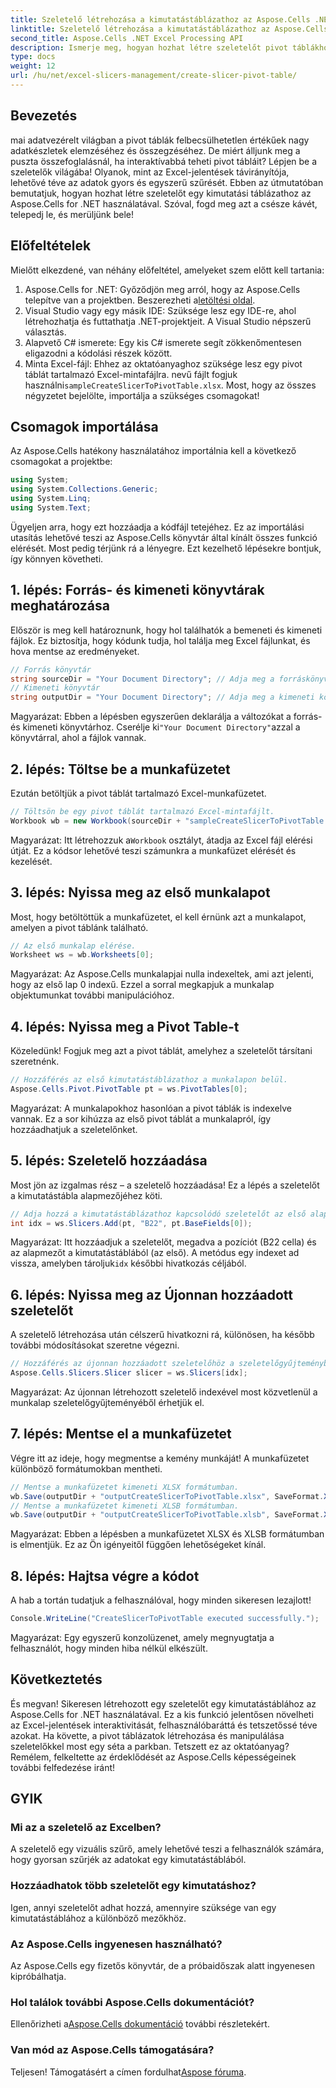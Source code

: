 ```yaml
---
title: Szeletelő létrehozása a kimutatástáblázathoz az Aspose.Cells .NET-ben
linktitle: Szeletelő létrehozása a kimutatástáblázathoz az Aspose.Cells .NET-ben
second_title: Aspose.Cells .NET Excel Processing API
description: Ismerje meg, hogyan hozhat létre szeletelőt pivot táblákhoz az Aspose.Cells .NET-ben lépésről lépésre. Javítsa Excel-jelentéseit.
type: docs
weight: 12
url: /hu/net/excel-slicers-management/create-slicer-pivot-table/
---
```

## Bevezetés
mai adatvezérelt világban a pivot táblák felbecsülhetetlen értékűek nagy adatkészletek elemzéséhez és összegzéséhez. De miért álljunk meg a puszta összefoglalásnál, ha interaktívabbá teheti pivot tábláit? Lépjen be a szeletelők világába! Olyanok, mint az Excel-jelentések távirányítója, lehetővé téve az adatok gyors és egyszerű szűrését. Ebben az útmutatóban bemutatjuk, hogyan hozhat létre szeletelőt egy kimutatási táblázathoz az Aspose.Cells for .NET használatával. Szóval, fogd meg azt a csésze kávét, telepedj le, és merüljünk bele!
## Előfeltételek
Mielőtt elkezdené, van néhány előfeltétel, amelyeket szem előtt kell tartania:
1.  Aspose.Cells for .NET: Győződjön meg arról, hogy az Aspose.Cells telepítve van a projektben. Beszerezheti a[letöltési oldal](https://releases.aspose.com/cells/net/).
2. Visual Studio vagy egy másik IDE: Szüksége lesz egy IDE-re, ahol létrehozhatja és futtathatja .NET-projektjeit. A Visual Studio népszerű választás.
3. Alapvető C# ismerete: Egy kis C# ismerete segít zökkenőmentesen eligazodni a kódolási részek között.
4. Minta Excel-fájl: Ehhez az oktatóanyaghoz szüksége lesz egy pivot táblát tartalmazó Excel-mintafájlra. nevű fájlt fogjuk használni`sampleCreateSlicerToPivotTable.xlsx`.
Most, hogy az összes négyzetet bejelölte, importálja a szükséges csomagokat!
## Csomagok importálása
Az Aspose.Cells hatékony használatához importálnia kell a következő csomagokat a projektbe:
```csharp
using System;
using System.Collections.Generic;
using System.Linq;
using System.Text;
```
Ügyeljen arra, hogy ezt hozzáadja a kódfájl tetejéhez. Ez az importálási utasítás lehetővé teszi az Aspose.Cells könyvtár által kínált összes funkció elérését.
Most pedig térjünk rá a lényegre. Ezt kezelhető lépésekre bontjuk, így könnyen követheti. 
## 1. lépés: Forrás- és kimeneti könyvtárak meghatározása
Először is meg kell határoznunk, hogy hol találhatók a bemeneti és kimeneti fájlok. Ez biztosítja, hogy kódunk tudja, hol találja meg Excel fájlunkat, és hova mentse az eredményeket.
```csharp
// Forrás könyvtár
string sourceDir = "Your Document Directory"; // Adja meg a forráskönyvtár elérési útját
// Kimeneti könyvtár
string outputDir = "Your Document Directory"; // Adja meg a kimeneti könyvtár elérési útját
```
 Magyarázat: Ebben a lépésben egyszerűen deklarálja a változókat a forrás- és kimeneti könyvtárhoz. Cserélje ki`"Your Document Directory"`azzal a könyvtárral, ahol a fájlok vannak.
## 2. lépés: Töltse be a munkafüzetet
Ezután betöltjük a pivot táblát tartalmazó Excel-munkafüzetet. 
```csharp
// Töltsön be egy pivot táblát tartalmazó Excel-mintafájlt.
Workbook wb = new Workbook(sourceDir + "sampleCreateSlicerToPivotTable.xlsx");
```
 Magyarázat: Itt létrehozzuk a`Workbook` osztályt, átadja az Excel fájl elérési útját. Ez a kódsor lehetővé teszi számunkra a munkafüzet elérését és kezelését.
## 3. lépés: Nyissa meg az első munkalapot
Most, hogy betöltöttük a munkafüzetet, el kell érnünk azt a munkalapot, amelyen a pivot táblánk található.
```csharp
// Az első munkalap elérése.
Worksheet ws = wb.Worksheets[0];
```
Magyarázat: Az Aspose.Cells munkalapjai nulla indexeltek, ami azt jelenti, hogy az első lap 0 indexű. Ezzel a sorral megkapjuk a munkalap objektumunkat további manipulációhoz.
## 4. lépés: Nyissa meg a Pivot Table-t
Közeledünk! Fogjuk meg azt a pivot táblát, amelyhez a szeletelőt társítani szeretnénk.
```csharp
// Hozzáférés az első kimutatástáblázathoz a munkalapon belül.
Aspose.Cells.Pivot.PivotTable pt = ws.PivotTables[0];
```
Magyarázat: A munkalapokhoz hasonlóan a pivot táblák is indexelve vannak. Ez a sor kihúzza az első pivot táblát a munkalapról, így hozzáadhatjuk a szeletelőnket.
## 5. lépés: Szeletelő hozzáadása
Most jön az izgalmas rész – a szeletelő hozzáadása! Ez a lépés a szeletelőt a kimutatástábla alapmezőjéhez köti.
```csharp
// Adja hozzá a kimutatástáblázathoz kapcsolódó szeletelőt az első alapmezővel a B22 cellában.
int idx = ws.Slicers.Add(pt, "B22", pt.BaseFields[0]);
```
 Magyarázat: Itt hozzáadjuk a szeletelőt, megadva a pozíciót (B22 cella) és az alapmezőt a kimutatástáblából (az első). A metódus egy indexet ad vissza, amelyben tároljuk`idx` későbbi hivatkozás céljából.
## 6. lépés: Nyissa meg az Újonnan hozzáadott szeletelőt
A szeletelő létrehozása után célszerű hivatkozni rá, különösen, ha később további módosításokat szeretne végezni.
```csharp
// Hozzáférés az újonnan hozzáadott szeletelőhöz a szeletelőgyűjteményből.
Aspose.Cells.Slicers.Slicer slicer = ws.Slicers[idx];
```
Magyarázat: Az újonnan létrehozott szeletelő indexével most közvetlenül a munkalap szeletelőgyűjteményéből érhetjük el.
## 7. lépés: Mentse el a munkafüzetet
Végre itt az ideje, hogy megmentse a kemény munkáját! A munkafüzetet különböző formátumokban mentheti.
```csharp
// Mentse a munkafüzetet kimeneti XLSX formátumban.
wb.Save(outputDir + "outputCreateSlicerToPivotTable.xlsx", SaveFormat.Xlsx);
// Mentse a munkafüzetet kimeneti XLSB formátumban.
wb.Save(outputDir + "outputCreateSlicerToPivotTable.xlsb", SaveFormat.Xlsb);
```
Magyarázat: Ebben a lépésben a munkafüzetet XLSX és XLSB formátumban is elmentjük. Ez az Ön igényeitől függően lehetőségeket kínál.
## 8. lépés: Hajtsa végre a kódot
A hab a tortán tudatjuk a felhasználóval, hogy minden sikeresen lezajlott!
```csharp
Console.WriteLine("CreateSlicerToPivotTable executed successfully.");
```
Magyarázat: Egy egyszerű konzolüzenet, amely megnyugtatja a felhasználót, hogy minden hiba nélkül elkészült.
## Következtetés
És megvan! Sikeresen létrehozott egy szeletelőt egy kimutatástáblához az Aspose.Cells for .NET használatával. Ez a kis funkció jelentősen növelheti az Excel-jelentések interaktivitását, felhasználóbaráttá és tetszetőssé téve azokat.
Ha követte, a pivot táblázatok létrehozása és manipulálása szeletelőkkel most egy séta a parkban. Tetszett ez az oktatóanyag? Remélem, felkeltette az érdeklődését az Aspose.Cells képességeinek további felfedezése iránt!
## GYIK
### Mi az a szeletelő az Excelben?
A szeletelő egy vizuális szűrő, amely lehetővé teszi a felhasználók számára, hogy gyorsan szűrjék az adatokat egy kimutatástáblából.
### Hozzáadhatok több szeletelőt egy kimutatáshoz?
Igen, annyi szeletelőt adhat hozzá, amennyire szüksége van egy kimutatástáblához a különböző mezőkhöz.
### Az Aspose.Cells ingyenesen használható?
Az Aspose.Cells egy fizetős könyvtár, de a próbaidőszak alatt ingyenesen kipróbálhatja.
### Hol találok további Aspose.Cells dokumentációt?
 Ellenőrizheti a[Aspose.Cells dokumentáció](https://reference.aspose.com/cells/net/) további részletekért.
### Van mód az Aspose.Cells támogatására?
 Teljesen! Támogatásért a címen fordulhat[Aspose fóruma](https://forum.aspose.com/c/cells/9).